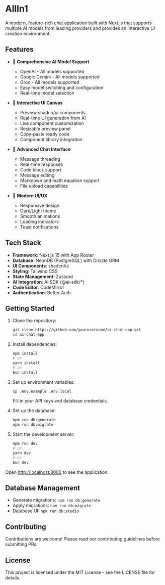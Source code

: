 # AllIn1

A modern, feature-rich chat application built with Next.js that supports multiple AI models from leading providers and provides an interactive UI creation environment.

## Features

- 🤖 **Comprehensive AI Model Support**

  - OpenAI - All models supported
  - Google Gemini - All models supported
  - Groq - All models supported
  - Easy model switching and configuration
  - Real-time model selection

- 🎨 **Interactive UI Canvas**

  - Preview shadcn/ui components
  - Real-time UI generation from AI
  - Live component customization
  - Resizable preview panel
  - Copy-paste ready code
  - Component library integration

- 💬 **Advanced Chat Interface**

  - Message threading
  - Real-time responses
  - Code block support
  - Message editing
  - Markdown and math equation support
  - File upload capabilities

- 🎨 **Modern UI/UX**
  - Responsive design
  - Dark/Light theme
  - Smooth animations
  - Loading indicators
  - Toast notifications

## Tech Stack

- **Framework**: Next.js 15 with App Router
- **Database**: NeonDB (PostgreSQL) with Drizzle ORM
- **UI Components**: shadcn/ui
- **Styling**: Tailwind CSS
- **State Management**: Zustand
- **AI Integration**: AI SDK (@ai-sdk/\*)
- **Code Editor**: CodeMirror
- **Authentication**: Better Auth

## Getting Started

1. Clone the repository:

   ```bash
   git clone https://github.com/yourusername/ai-chat-app.git
   cd ai-chat-app
   ```

2. Install dependencies:

   ```bash
   npm install
   # or
   yarn install
   # or
   bun install
   ```

3. Set up environment variables:

   ```bash
   cp .env.example .env.local
   ```

   Fill in your API keys and database credentials.

4. Set up the database:

   ```bash
   npm run db:generate
   npm run db:migrate
   ```

5. Start the development server:
   ```bash
   npm run dev
   # or
   yarn dev
   # or
   bun dev
   ```

Open [http://localhost:3000](http://localhost:3000) to see the application.

## Database Management

- Generate migrations: `npm run db:generate`
- Apply migrations: `npm run db:migrate`
- Database UI: `npm run db:studio`

## Contributing

Contributions are welcome! Please read our contributing guidelines before submitting PRs.

## License

This project is licensed under the MIT License - see the LICENSE file for details.
